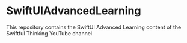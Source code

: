 # SwiftUIAdvancedLearning
This repository contains the SwiftUI Advanced Learning content of the Swiftful Thinking YouTube channel
